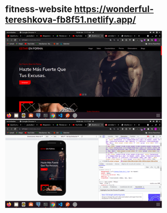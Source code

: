 # fitness-website https://wonderful-tereshkova-fb8f51.netlify.app/

<img src='https://github.com/Josimar-Victoria/fitness-website/blob/main/Captura%20de%20pantalla%20de%202021-11-18%2011-17-30.png?raw=true' alt='img'/>
<img src='https://github.com/Josimar-Victoria/fitness-website/blob/main/Captura%20de%20pantalla%20de%202021-11-18%2011-17-56.png?raw=true' alt0'img'/>
